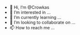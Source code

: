 - 👋 Hi, I’m @Crowkas
- 👀 I’m interested in ...
- 🌱 I’m currently learning ...
- 💞️ I’m looking to collaborate on ...
- 📫 How to reach me ...

<!---
Crowkas/Crowkas is a ✨ special ✨ repository because its `README.md` (this file) appears on your GitHub profile.
You can click the Preview link to take a look at your changes.
--->
